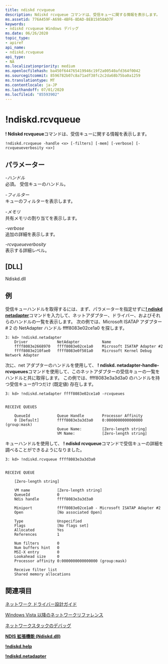 ```yaml
---
title: ndiskd rcvqueue
description: Ndiskd rcvqueue コマンドは、受信キューに関する情報を表示します。
ms.assetid: 776A459F-A698-4BF6-8DAD-BEB15858AD7F
keywords:
- ndiskd rcvqueue Windows デバッグ
ms.date: 06/26/2020
topic_type:
- apiref
api_name:
- ndiskd.rcvqueue
api_type:
- NA
ms.localizationpriority: medium
ms.openlocfilehash: ba450f644765419946c19f2a00540afd364f0042
ms.sourcegitcommit: 8596782b07c8a71adf38fc2c2da68b75ba0a1259
ms.translationtype: MT
ms.contentlocale: ja-JP
ms.lasthandoff: 07/01/2020
ms.locfileid: "85593902"
---
```

# <a name="ndiskdrcvqueue"></a>!ndiskd.rcvqueue

**! Ndiskd rcvqueue**コマンドは、受信キューに関する情報を表示します。

```console
!ndiskd.rcvqueue -handle <x> [-filters] [-mem] [-verbose] [-rcvqueueverbosity <x>] 
```

## <a name="parameters"></a>パラメーター

<span id="_______-handle______"></span><span id="_______-HANDLE______"></span>*-ハンドル*   
必須。 受信キューのハンドル。

<span id="_______-filters______"></span><span id="_______-FILTERS______"></span>*-フィルター*   
キューのフィルターを表示します。

<span id="_______-mem______"></span><span id="_______-MEM______"></span>*-メモリ*   
共有メモリの割り当てを表示します。

<span id="_______-verbose______"></span><span id="_______-VERBOSE______"></span>*-verbose*   
追加の詳細を表示します。

<span id="_______-rcvqueueverbosity______"></span><span id="_______-RCVQUEUEVERBOSITY______"></span>*-rcvqueueverbosity*   
表示する詳細レベル。

## <a name="dll"></a>[DLL]

Ndiskd.dll

## <a name="examples"></a>例

受信キューハンドルを取得するには、まず、パラメーターを指定せずに[**! ndiskd netadapter**](-ndiskd-netadapter.md)コマンドを入力して、ネットアダプター、ドライバー、およびそれらのハンドルの一覧を表示します。 次の例では、Microsoft ISATAP アダプター \# 2 の NetAdapter ハンドル ffff8083e02ce1a0 を探します。

```console
3: kd> !ndiskd.netadapter
    Driver             NetAdapter          Name                                 
    ffff8083e2668970   ffff8083e02ce1a0    Microsoft ISATAP Adapter #2
    ffff8083e210fae0   ffff8083e0f501a0    Microsoft Kernel Debug Network Adapter
```

次に、net アダプターのハンドルを使用して、 **! ndiskd. netadapter-handle-rcvqueues**コマンドを使用して、このネットアダプターの受信キューの一覧をハンドルと共に取得します。 この例では、ffff8083e3a3d3a0 のハンドルを持つ受信キューが1つだけ (既定値) 存在します。

```console
3: kd> !ndiskd.netadapter ffff8083e02ce1a0 -rcvqueues


RECEIVE QUEUES

    QueueId            Queue Handle        Processor Affinity                   
    0 [Default]        ffff8083e3a3d3a0    0:0000000000000000 (group:mask)
                       Queue Name:         [Zero-length string]
                       VM Name:            [Zero-length string]
```

キューハンドルを使用して、 **! ndiskd rcvqueue**コマンドで受信キューの詳細を調べることができるようになりました。

```console
3: kd> !ndiskd.rcvqueue ffff8083e3a3d3a0


RECEIVE QUEUE

    [Zero-length string]

    VM name            [Zero-length string]
    QueueId            0
    Ndis handle        ffff8083e3a3d3a0

    Miniport           ffff8083e02ce1a0 - Microsoft ISATAP Adapter #2
    Open               [No associated Open]

    Type               Unspecified
    Flags              [No flags set]
    Allocated          Yes
    References         1

    Num filters        0
    Num buffers hint   0
    MSI-X entry        0
    Lookahead size     0
    Processor affinity 0:0000000000000000 (group:mask)

    Receive filter list
    Shared memory allocations
```

## <a name="see-also"></a>関連項目

[ネットワーク ドライバー設計ガイド](https://docs.microsoft.com/windows-hardware/drivers/network/index)

[Windows Vista 以降のネットワークリファレンス](https://docs.microsoft.com/windows-hardware/drivers/ddi/_netvista/)

[ネットワークスタックのデバッグ](https://channel9.msdn.com/Shows/Defrag-Tools/Defrag-Tools-175-Debugging-the-Network-Stack)

[**NDIS 拡張機能 (Ndiskd.dll)**](ndis-extensions--ndiskd-dll-.md)

[**!ndiskd.help**](-ndiskd-help.md)

[**!ndiskd.netadapter**](-ndiskd-netadapter.md)
